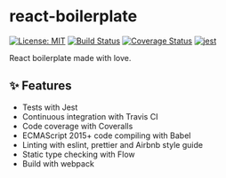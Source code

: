 # react-boilerplate

[![License: MIT](https://img.shields.io/badge/License-MIT-yellow.svg)](https://opensource.org/licenses/MIT)
[![Build Status](https://travis-ci.com/enbermudas/react-boilerplate.svg?branch=master)](https://travis-ci.com/enbermudas/react-boilerplate)
[![Coverage Status](https://coveralls.io/repos/github/enbermudas/react-boilerplate/badge.svg?branch=master)](https://coveralls.io/github/enbermudas/react-boilerplate?branch=master)
[![jest](https://jestjs.io/img/jest-badge.svg)](https://github.com/facebook/jest)

React boilerplate made with love.

## :sparkles: Features

- Tests with Jest
- Continuous integration with Travis CI
- Code coverage with Coveralls
- ECMAScript 2015+ code compiling with Babel
- Linting with eslint, prettier and Airbnb style guide
- Static type checking with Flow
- Build with webpack

